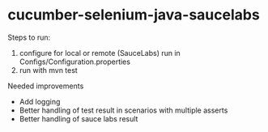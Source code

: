 # cucumber-selenium-java-saucelabs

Steps to run:
1. configure for local or remote (SauceLabs) run in Configs/Configuration.properties
2. run with mvn test

Needed improvements
* Add logging
* Better handling of test result in scenarios with multiple asserts
* Better handling of sauce labs result

